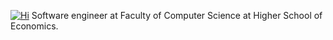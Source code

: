 [![Hi](https://readme-typing-svg.herokuapp.com?font=Fira+Code&weight=600&size=30&duration=1500&pause=4000&color=5E7EF7&background=B4B7FF1D&center=true&vCenter=true&random=false&width=435&lines=Hi!+)](https://git.io/typing-svg)
Software engineer 
 at Faculty of Computer Science 
 at Higher School of Economics. 
